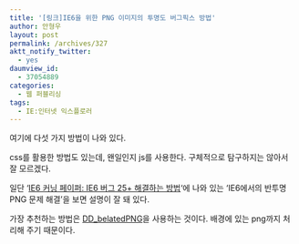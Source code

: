 ```yaml
---
title: '[링크]IE6을 위한 PNG 이미지의 투명도 버그픽스 방법'
author: 안형우
layout: post
permalink: /archives/327
aktt_notify_twitter:
  - yes
daumview_id:
  - 37054889
categories:
  - 웹 퍼블리싱
tags:
  - IE:인터넷 익스플로러
---
```

여기에 다섯 가지 방법이 나와 있다.

css를 활용한 방법도 있는데, 왠일인지 js를 사용한다. 구체적으로 탐구하지는 않아서 잘 모르겠다.

일단 &#8216;[IE6 커닝 페이퍼: IE6 버그 25+ 해결하는 방법][1]&#8216;에 나와 있는 &#8216;IE6에서의 반투명 PNG 문제 해결&#8217;을 보면 설명이 잘 돼 있다.

<span>가장 추천하는 방법은 <a href="http://www.dillerdesign.com/experiment/DD_belatedPNG/" target="_blank">DD_belatedPNG</a>을 사용하는 것이다. 배경에 있는 png까지 처리해 주기 때문이다.</span>

 [1]: http://www.clearboth.org/ultimate-ie6-cheatsheet-how-to-fix-25-internet-explorer-6-bugs/